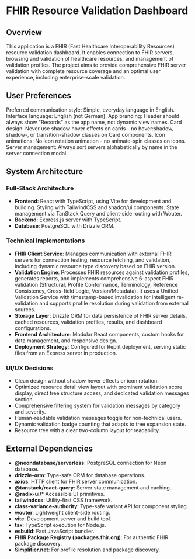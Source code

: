 # FHIR Resource Validation Dashboard

## Overview
This application is a FHIR (Fast Healthcare Interoperability Resources) resource validation dashboard. It enables connection to FHIR servers, browsing and validation of healthcare resources, and management of validation profiles. The project aims to provide comprehensive FHIR server validation with complete resource coverage and an optimal user experience, including enterprise-scale validation.

## User Preferences
Preferred communication style: Simple, everyday language in English.
Interface language: English (not German).
App branding: Header should always show "Records" as the app name, not dynamic view names.
Card design: Never use shadow hover effects on cards - no hover:shadow, shadow-, or transition-shadow classes on Card components.
Icon animations: No icon rotation animation - no animate-spin classes on icons.
Server management: Always sort servers alphabetically by name in the server connection modal.

## System Architecture
### Full-Stack Architecture
- **Frontend**: React with TypeScript, using Vite for development and building. Styling with TailwindCSS and shadcn/ui components. State management via TanStack Query and client-side routing with Wouter.
- **Backend**: Express.js server with TypeScript.
- **Database**: PostgreSQL with Drizzle ORM.

### Technical Implementations
- **FHIR Client Service**: Manages communication with external FHIR servers for connection testing, resource fetching, and validation, including dynamic resource type discovery based on FHIR version.
- **Validation Engine**: Processes FHIR resources against validation profiles, generates reports, and implements comprehensive 6-aspect FHIR validation (Structural, Profile Conformance, Terminology, Reference Consistency, Cross-field Logic, Version/Metadata). It uses a Unified Validation Service with timestamp-based invalidation for intelligent re-validation and supports profile resolution during validation from external sources.
- **Storage Layer**: Drizzle ORM for data persistence of FHIR server details, cached resources, validation profiles, results, and dashboard configurations.
- **Frontend Architecture**: Modular React components, custom hooks for data management, and responsive design.
- **Deployment Strategy**: Configured for Replit deployment, serving static files from an Express server in production.

### UI/UX Decisions
- Clean design without shadow hover effects or icon rotation.
- Optimized resource detail view layout with prominent validation score display, direct tree structure access, and dedicated validation messages section.
- Comprehensive filtering system for validation messages by category and severity.
- Human-readable validation messages toggle for non-technical users.
- Dynamic validation badge counting that adapts to tree expansion state.
- Resource tree with a clear two-column layout for readability.

## External Dependencies
- **@neondatabase/serverless**: PostgreSQL connection for Neon database.
- **drizzle-orm**: Type-safe ORM for database operations.
- **axios**: HTTP client for FHIR server communication.
- **@tanstack/react-query**: Server state management and caching.
- **@radix-ui/*** Accessible UI primitives.
- **tailwindcss**: Utility-first CSS framework.
- **class-variance-authority**: Type-safe variant API for component styling.
- **wouter**: Lightweight client-side routing.
- **vite**: Development server and build tool.
- **tsx**: TypeScript execution for Node.js.
- **esbuild**: Fast JavaScript bundler.
- **FHIR Package Registry (packages.fhir.org)**: For authentic FHIR package discovery.
- **Simplifier.net**: For profile resolution and package discovery.